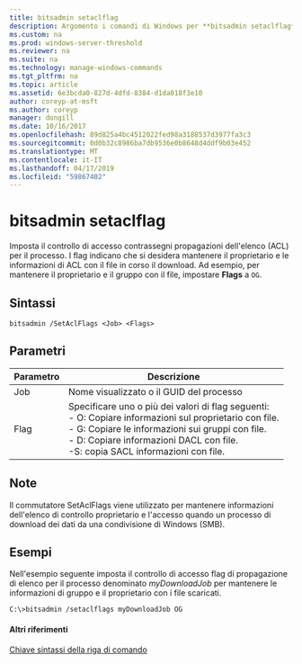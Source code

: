 ```yaml
---
title: bitsadmin setaclflag
description: Argomento i comandi di Windows per **bitsadmin setaclflag** -imposta il controllo di accesso contrassegni propagazioni dell'elenco.
ms.custom: na
ms.prod: windows-server-threshold
ms.reviewer: na
ms.suite: na
ms.technology: manage-windows-commands
ms.tgt_pltfrm: na
ms.topic: article
ms.assetid: 6e3bcda0-827d-4dfd-8384-d1da018f3e10
author: coreyp-at-msft
ms.author: coreyp
manager: dongill
ms.date: 10/16/2017
ms.openlocfilehash: 89d825a4bc4512022fed98a3188537d3977fa3c3
ms.sourcegitcommit: 0d0b32c8986ba7db9536e0b8648d4ddf9b03e452
ms.translationtype: MT
ms.contentlocale: it-IT
ms.lasthandoff: 04/17/2019
ms.locfileid: "59867402"
---
```

# <a name="bitsadmin-setaclflag"></a>bitsadmin setaclflag

Imposta il controllo di accesso contrassegni propagazioni dell'elenco (ACL) per il processo. I flag indicano che si desidera mantenere il proprietario e le informazioni di ACL con il file in corso il download. Ad esempio, per mantenere il proprietario e il gruppo con il file, impostare **Flags** a `OG`.

## <a name="syntax"></a>Sintassi

```
bitsadmin /SetAclFlags <Job> <Flags>
```

## <a name="parameters"></a>Parametri

|Parametro|Descrizione|
|---------|-----------|
|Job|Nome visualizzato o il GUID del processo|
|Flag|Specificare uno o più dei valori di flag seguenti:</br>-   O: Copiare informazioni sul proprietario con file.</br>-   G: Copiare le informazioni sui gruppi con file.</br>-   D: Copiare informazioni DACL con file.</br>-S: copia SACL informazioni con file.|

## <a name="remarks"></a>Note

Il commutatore SetAclFlags viene utilizzato per mantenere informazioni dell'elenco di controllo proprietario e l'accesso quando un processo di download dei dati da una condivisione di Windows (SMB).

## <a name="BKMK_examples"></a>Esempi

Nell'esempio seguente imposta il controllo di accesso flag di propagazione di elenco per il processo denominato *myDownloadJob* per mantenere le informazioni di gruppo e il proprietario con i file scaricati.
```
C:\>bitsadmin /setaclflags myDownloadJob OG
```

#### <a name="additional-references"></a>Altri riferimenti

[Chiave sintassi della riga di comando](command-line-syntax-key.md)